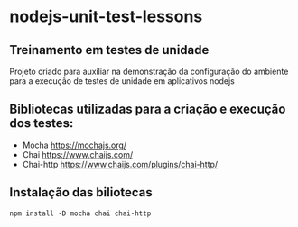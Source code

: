 # nodejs-unit-test-lessons

## Treinamento em testes de unidade
Projeto criado para auxiliar na demonstração da configuração do ambiente para a execução de testes de unidade em aplicativos nodejs

## Bibliotecas utilizadas para a criação e execução dos testes:
 - Mocha https://mochajs.org/
 - Chai https://www.chaijs.com/
 - Chai-http https://www.chaijs.com/plugins/chai-http/
 
 
## Instalação das biliotecas
```shell
npm install -D mocha chai chai-http
```
